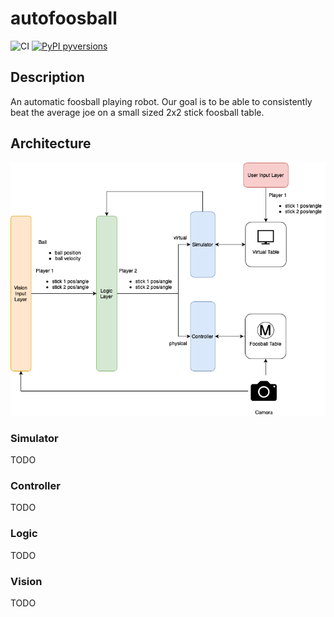 # autofoosball
![CI](https://github.com/akhilveeraghanta/auto-foosball/workflows/CI/badge.svg?branch=master)
[![PyPI pyversions](https://img.shields.io/pypi/pyversions/ansicolortags.svg)](https://pypi.python.org/pypi/ansicolortags/)

## Description
An automatic foosball playing robot. Our goal is to be able to consistently beat the average joe on a small sized 2x2 stick foosball table.

## Architecture
![foos](docs/foosball_arch.png)

### Simulator
TODO

### Controller
TODO

### Logic
TODO

### Vision
TODO
